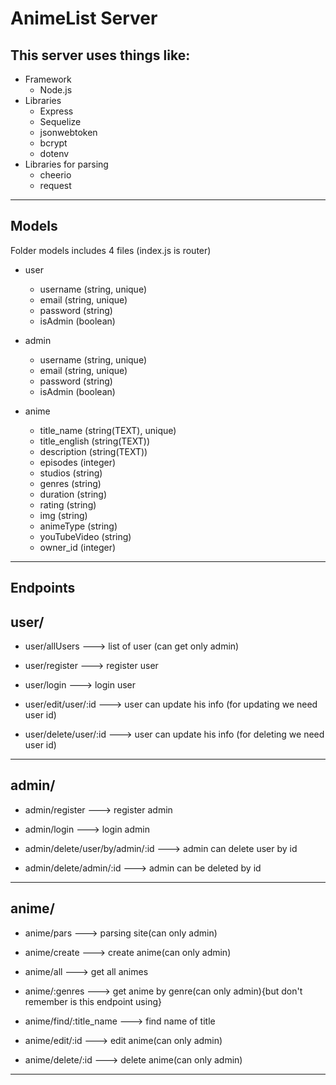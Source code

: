 # AnimeList Server 

## This server uses things like:
* Framework
    * Node.js
* Libraries
    * Express
    * Sequelize
    * jsonwebtoken
    * bcrypt
    * dotenv
* Libraries for parsing
    * cheerio
    * request


---
## Models


Folder models includes 4 files (index.js is router)

* user
    * username (string, unique)
    * email (string, unique)
    * password (string)
    * isAdmin (boolean)


* admin
    * username (string, unique)
    * email (string, unique)
    * password (string)
    * isAdmin (boolean)

* anime
    * title_name (string(TEXT), unique)
    * title_english (string(TEXT))
    * description (string(TEXT))
    * episodes (integer)
    * studios (string)
    * genres (string)
    * duration (string)
    * rating (string)
    * img (string)
    * animeType (string)
    * youTubeVideo (string)
    * owner_id (integer)

---
## Endpoints

## user/ 
* user/allUsers --->   list of user (can get only admin)

* user/register ---> register user

* user/login ---> login user

* user/edit/user/:id ---> user can update his info (for updating we need user id)

* user/delete/user/:id ---> user can update his info (for deleting we need user id)

---
## admin/

* admin/register ---> register admin

* admin/login ---> login admin

* admin/delete/user/by/admin/:id ---> admin can delete user by id

* admin/delete/admin/:id ---> admin can be deleted by id

---
## anime/

* anime/pars ---> parsing site(can only admin)

* anime/create ---> create anime(can only admin)

* anime/all ---> get all animes

* anime/:genres ---> get anime by genre(can only admin){but don't remember is this endpoint using}

* anime/find/:title_name ---> find name of title

* anime/edit/:id ---> edit anime(can only admin)

* anime/delete/:id ---> delete anime(can only admin)
---